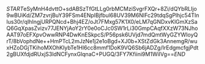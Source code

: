 $START$eSyMnH4dvttO+sdABSzTfGtLLg0rbMCMziSvgrFXQr+8Zi/dQYbRLIjo9wBUiKd/ZM7zvrjBuY39FSm4ENpIBjfbul68UV39M6NIFc29tdqSgPlhjc54TInlus30r/qIhIngjURPQNcd+Bhj4EZ/oJt7FMxg57K1X0/eLM7qGNDxvKlGmXzSaQ6GqXpasZvizv77JENYjAoY2rY0e0oCJc0SW1rLi30GmpCAqfXXzW73NJhoAAT97oEFXpvOwwRNP4DwKnESkpcS/P56psk6UVjd7mdQmtWyGZYWIoyQrT/8bVophdNe++HmPTcL2mJzNe1j2e1oBgd+XJ0b+XStZdGk3AnnemgR/wuxHZoDGjTKihoMXOhKIybTe1Hl6cc8mmf1DoK9VQ6Sb6jADZg/IrEdgmcfgjPdt2gBUXfdjdRUxjS3ldNCFynxGlqnaC+PUGQ/3FY7Kfiini9M1WiIVg==$END$